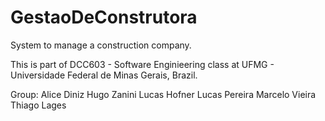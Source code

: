 # GestaoDeConstrutora
System to manage a construction company.

This is part of DCC603 - Software Enginieering class at UFMG - Universidade Federal de Minas Gerais, Brazil.

Group:
Alice Diniz
Hugo Zanini
Lucas Hofner
Lucas Pereira
Marcelo Vieira
Thiago Lages
